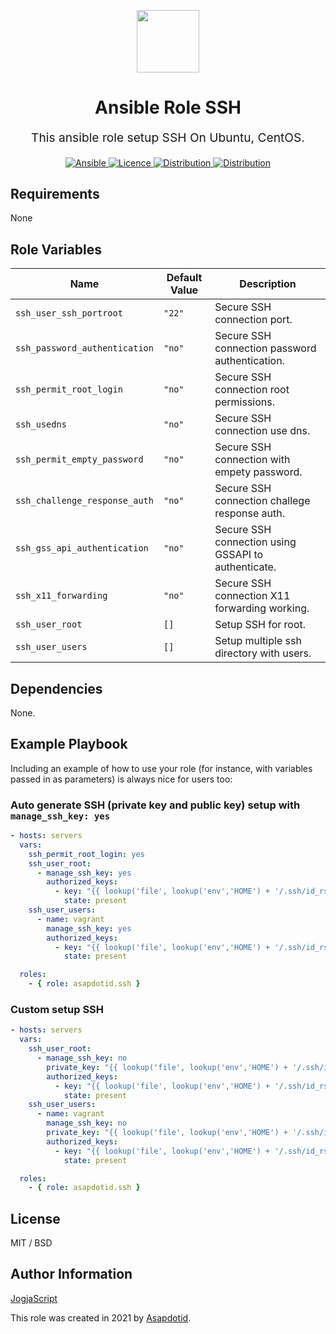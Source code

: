 <p align="center"> <img src="https://user-images.githubusercontent.com/34257858/129839002-15e3f2c7-3f75-46d4-afae-0fd207d7fdde.png" width="100" height="100"></p>

<h1 align="center">
    Ansible Role SSH
</h1>

<p align="center" style="font-size: 1.2rem;">
    This ansible role setup SSH On Ubuntu, CentOS.
</p>

<p align="center">

<a href="https://www.ansible.com">
  <img src="https://img.shields.io/badge/Ansible-2.10-green?style=flat&logo=ansible" alt="Ansible">
</a>
<a href="LICENSE.md">
  <img src="https://img.shields.io/badge/License-MIT-blue.svg" alt="Licence">
</a>
<a href="https://ubuntu.com/">
  <img src="https://img.shields.io/badge/ubuntu-20.x-orange?style=flat&logo=ubuntu" alt="Distribution">
</a>
<a href="https://www.centos.org/">
  <img src="https://img.shields.io/badge/CentOS-8-green?style=flat&logo=centos" alt="Distribution">
</a>

## Requirements

None

## Role Variables

| Name                          | Default Value | Description                                         |
| ----------------------------- | ------------- | --------------------------------------------------- |
| `ssh_user_ssh_portroot`       | `"22"`        | Secure SSH connection port.                         |
| `ssh_password_authentication` | `"no"`        | Secure SSH connection password authentication.      |
| `ssh_permit_root_login`       | `"no"`        | Secure SSH connection root permissions.             |
| `ssh_usedns`                  | `"no"`        | Secure SSH connection use dns.                      |
| `ssh_permit_empty_password`   | `"no"`        | Secure SSH connection with empety password.         |
| `ssh_challenge_response_auth` | `"no"`        | Secure SSH connection challege response auth.       |
| `ssh_gss_api_authentication`  | `"no"`        | Secure SSH connection using GSSAPI to authenticate. |
| `ssh_x11_forwarding`          | `"no"`        | Secure SSH connection X11 forwarding working.       |
| `ssh_user_root`               | `[]`          | Setup SSH for root.                                 |
| `ssh_user_users`              | `[]`          | Setup multiple ssh directory with users.            |

## Dependencies

None.

## Example Playbook

Including an example of how to use your role (for instance, with variables passed in as parameters) is always nice for users too:

### Auto generate SSH (private key and public key) setup with `manage_ssh_key: yes`

```yaml
- hosts: servers
  vars:
    ssh_permit_root_login: yes
    ssh_user_root:
      - manage_ssh_key: yes
        authorized_keys:
          - key: "{{ lookup('file', lookup('env','HOME') + '/.ssh/id_rsa.pub') }}"
            state: present
    ssh_user_users:
      - name: vagrant
        manage_ssh_key: yes
        authorized_keys:
          - key: "{{ lookup('file', lookup('env','HOME') + '/.ssh/id_rsa.pub') }}"
            state: present

  roles:
    - { role: asapdotid.ssh }
```

### Custom setup SSH

```yaml
- hosts: servers
  vars:
    ssh_user_root:
      - manage_ssh_key: no
        private_key: "{{ lookup('file', lookup('env','HOME') + '/.ssh/id_rsa') }}"
        authorized_keys:
          - key: "{{ lookup('file', lookup('env','HOME') + '/.ssh/id_rsa.pub') }}"
            state: present
    ssh_user_users:
      - name: vagrant
        manage_ssh_key: no
        private_key: "{{ lookup('file', lookup('env','HOME') + '/.ssh/id_rsa') }}"
        authorized_keys:
          - key: "{{ lookup('file', lookup('env','HOME') + '/.ssh/id_rsa.pub') }}"
            state: present

  roles:
    - { role: asapdotid.ssh }
```

## License

MIT / BSD

## Author Information

[JogjaScript](https://jogjascript.com)

This role was created in 2021 by [Asapdotid](https://github.com/asapdotid).
